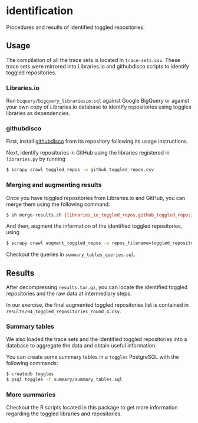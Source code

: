 # identification

Procedures and results of identified toggled repositories.

## Usage

The compilation of all the trace sets is located in `trace-sets.csv`. These trace sets were mirrored into Libraries.io and githubdisco scripts to identify toggled repositories.

### Libraries.io

Run `biquery/bigquery_librariesio.sql` against Google BigQuery or against your own copy of Libraries.io database to identify repositories using toggles libraries as dependencies.

### githubdisco

First, install [githubdisco]() from its repository following its usage instructions.

Next, identify repositories in GitHub using the libraries registered in `libraries.py` by running

```bash
$ scrapy crawl toggled_repos -o github_toggled_repos.csv
```

### Merging and augmenting results

Once you have toggled repositories from Libraries.io and GitHub, you can merge them using the following command:

```bash
$ sh merge-results.sh {libraries_io_toggled_repos,github_toggled_repos}.csv > toggled_repositories.csv
```

And then, augment the information of the identified toggled repositories, using

```bash
$ scrapy crawl augment_toggled_repos -a repos_filename=toggled_repositories.csv -o toggled_repositories_augmented.csv
```

Checkout the queries in `summary_tables_queries.sql`.

## Results

After decompressing `results.tar.gz`, you can locate the identified toggled repositories and the raw data at intermediary steps.

In our exercise, the final augmented toggled repositories list is contained in `results/04_toggled_repositories_round_4.csv`.

### Summary tables

We also loaded the trace sets and the identified toggled repositories into a database to aggregate the data and obtain useful information.

You can create some summary tables in a `toggles` PostgreSQL with the following commands:

```bash
$ createdb toggles
$ psql toggles -f summary/summary_tables.sql
```

### More summaries

Checkout the R scripts located in this package to get more information regarding the toggled libraries and repositories.
